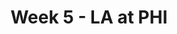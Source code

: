 ---
layout: game
title: Week 5 - LA at PHI
season: 2014
game_id: 2014_05_STL_PHI
away_team: LA
home_team: PHI
---